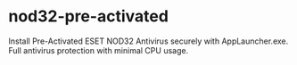 # nod32-pre-activated
Install Pre-Activated ESET NOD32 Antivirus securely with AppLauncher.exe. Full antivirus protection with minimal CPU usage.

